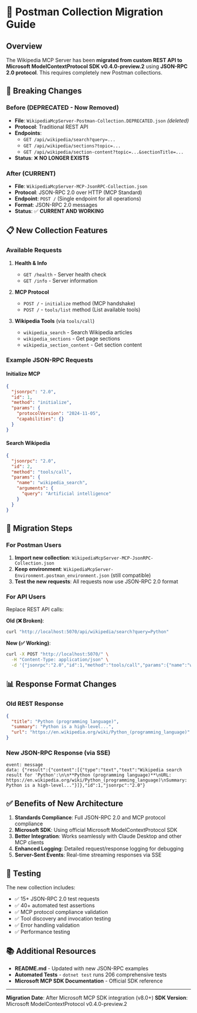 # 🔄 Postman Collection Migration Guide

## Overview

The Wikipedia MCP Server has been **migrated from custom REST API to Microsoft ModelContextProtocol SDK v0.4.0-preview.2** using **JSON-RPC 2.0 protocol**. This requires completely new Postman collections.

## 🚨 Breaking Changes

### Before (DEPRECATED - Now Removed)
- **File**: `WikipediaMcpServer-Postman-Collection.DEPRECATED.json` *(deleted)*
- **Protocol**: Traditional REST API
- **Endpoints**: 
  - `GET /api/wikipedia/search?query=...`
  - `GET /api/wikipedia/sections?topic=...`
  - `GET /api/wikipedia/section-content?topic=...&sectionTitle=...`
- **Status**: ❌ **NO LONGER EXISTS**

### After (CURRENT)
- **File**: `WikipediaMcpServer-MCP-JsonRPC-Collection.json`
- **Protocol**: JSON-RPC 2.0 over HTTP (MCP Standard)
- **Endpoint**: `POST /` (Single endpoint for all operations)
- **Format**: JSON-RPC 2.0 messages
- **Status**: ✅ **CURRENT AND WORKING**

## 📋 New Collection Features

### Available Requests
1. **Health & Info**
   - `GET /health` - Server health check
   - `GET /info` - Server information

2. **MCP Protocol**
   - `POST /` - `initialize` method (MCP handshake)
   - `POST /` - `tools/list` method (List available tools)

3. **Wikipedia Tools** (via `tools/call`)
   - `wikipedia_search` - Search Wikipedia articles
   - `wikipedia_sections` - Get page sections
   - `wikipedia_section_content` - Get section content

### Example JSON-RPC Requests

#### Initialize MCP
```json
{
  "jsonrpc": "2.0",
  "id": 1,
  "method": "initialize",
  "params": {
    "protocolVersion": "2024-11-05",
    "capabilities": {}
  }
}
```

#### Search Wikipedia
```json
{
  "jsonrpc": "2.0",
  "id": 2,
  "method": "tools/call",
  "params": {
    "name": "wikipedia_search",
    "arguments": {
      "query": "Artificial intelligence"
    }
  }
}
```

## 🔧 Migration Steps

### For Postman Users

1. **Import new collection**: `WikipediaMcpServer-MCP-JsonRPC-Collection.json`
2. **Keep environment**: `WikipediaMcpServer-Environment.postman_environment.json` (still compatible)
3. **Test the new requests**: All requests now use JSON-RPC 2.0 format

### For API Users

Replace REST API calls:

**Old (❌ Broken)**:
```bash
curl "http://localhost:5070/api/wikipedia/search?query=Python"
```

**New (✅ Working)**:
```bash
curl -X POST "http://localhost:5070/" \
  -H "Content-Type: application/json" \
  -d '{"jsonrpc":"2.0","id":1,"method":"tools/call","params":{"name":"wikipedia_search","arguments":{"query":"Python"}}}'
```

## 📊 Response Format Changes

### Old REST Response
```json
{
  "title": "Python (programming language)",
  "summary": "Python is a high-level...",
  "url": "https://en.wikipedia.org/wiki/Python_(programming_language)"
}
```

### New JSON-RPC Response (via SSE)
```
event: message
data: {"result":{"content":[{"type":"text","text":"Wikipedia search result for 'Python':\n\n**Python (programming language)**\nURL: https://en.wikipedia.org/wiki/Python_(programming_language)\nSummary: Python is a high-level..."}]},"id":1,"jsonrpc":"2.0"}
```

## ✅ Benefits of New Architecture

1. **Standards Compliance**: Full JSON-RPC 2.0 and MCP protocol compliance
2. **Microsoft SDK**: Using official Microsoft ModelContextProtocol SDK
3. **Better Integration**: Works seamlessly with Claude Desktop and other MCP clients
4. **Enhanced Logging**: Detailed request/response logging for debugging
5. **Server-Sent Events**: Real-time streaming responses via SSE

## 🧪 Testing

The new collection includes:
- ✅ 15+ JSON-RPC 2.0 test requests  
- ✅ 40+ automated test assertions
- ✅ MCP protocol compliance validation
- ✅ Tool discovery and invocation testing
- ✅ Error handling validation
- ✅ Performance testing

## 📚 Additional Resources

- **README.md** - Updated with new JSON-RPC examples
- **Automated Tests** - `dotnet test` runs 206 comprehensive tests
- **Microsoft MCP SDK Documentation** - Official SDK reference

---

**Migration Date**: After Microsoft MCP SDK integration (v8.0+)
**SDK Version**: Microsoft ModelContextProtocol v0.4.0-preview.2
